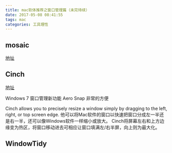 ```yaml
---
title: mac软体推荐之窗口管理篇（未完待续）
date: 2017-05-08 08:41:55
tags: mac
categories: 工具理性
---
```


## mosaic

[地址](https://lightpillar.com/mosaic.html)

## Cinch

[地址](http://www.irradiatedsoftware.com/cinch/)

Windows 7 窗口管理新功能 Aero Snap 非常的方便

Cinch allows you to precisely resize a window simply by dragging to the left, right, or top screen edge.
他可以将Mac软件的窗口以快速把窗口分成左一半还是右一半，还可以像Windows软件一样缩小或放大。
Cinch将屏幕左右和上方边缘变为热区，将窗口移动进去可相应让窗口填满左/右半屏，向上则为最大化。

## WindowTidy